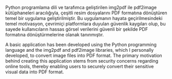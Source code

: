 Python programlama dili ve tarafımca geliştirilen img2pdf ile pdf2image kütüphaneleri aracılığıyla, çeşitli resim dosyalarını PDF formatına dönüştüren temel bir uygulama geliştirilmiştir. Bu uygulamanın hayata geçirilmesindeki temel motivasyon, çevrimiçi platformlara duyulan güvenlik kaygıları olup, bu sayede kullanıcıların hassas görsel verilerini güvenli bir şekilde PDF formatına dönüştürmelerine olanak tanınmıştır.


A basic application has been developed using the Python programming language and the img2pdf and pdf2image libraries, which I personally developed, to convert image files into PDF format. The primary motivation behind creating this application stems from security concerns regarding online tools, thereby enabling users to securely convert their sensitive visual data into PDF format.
